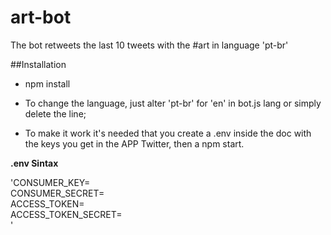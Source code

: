 # art-bot

The bot retweets the last 10 tweets with the #art in language 'pt-br'

##Installation 

- npm install

- To change the language, just alter 'pt-br' for 'en' in bot.js lang 
  or simply delete the line; 

- To make it work it's needed that you create a .env inside the doc
  with the keys you get in the APP Twitter, then a npm start.
  
**.env Sintax**

'CONSUMER_KEY= <br/>
CONSUMER_SECRET= <br/>
ACCESS_TOKEN= <br/>
ACCESS_TOKEN_SECRET= <br/> '
